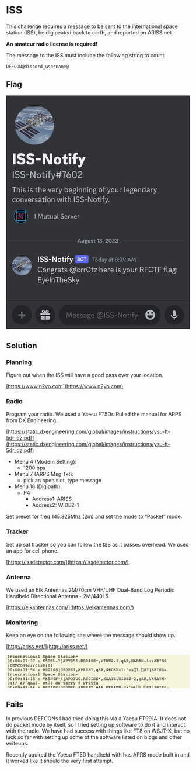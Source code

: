 # ISS

This challenge requires a message to be sent to the international space station (ISS), be digipeated back to earth, and reported on ARISS.net

<b>An amateur radio license is required! </b>

The message to the ISS must include the following string to count 

```
DEFCON@discord_username@
```

## Flag

![](flag.jpeg)

## Solution

### Planning
Figure out when the ISS will have a good pass over your location.

[https://www.n2yo.com](https://www.n2yo.com)

### Radio
Program your radio. We used a Yaesu FT5Dr. Pulled the manual for ARPS from DX Engineering.

[https://static.dxengineering.com/global/images/instructions/ysu-ft-5dr_dz.pdf](https://static.dxengineering.com/global/images/instructions/ysu-ft-5dr_dz.pdf)


* Menu 4 (Modem Setting):
    * 1200 bps
* Menu 7 (ARPS Msg Txt):
    * pick an open slot, type message
* Menu 18 (Digipath): 
    * P4 
        * Address1: ARISS
        * Address2: WIDE2-1

Set preset for freq 145.825Mhz (2m) and set the mode to “Packet” mode.

### Tracker
Set up sat tracker so you can follow the ISS as it passes overhead. We used an app for cell phone.

[https://issdetector.com/](https://issdetector.com/)

### Antenna
We used an Elk Antennas 2M/70cm VHF/UHF Dual-Band Log Periodic Handheld Directional Antenna - 2M/440L5

[https://elkantennas.com/](https://elkantennas.com/)


### Monitoring
Keep an eye on the following site where the message should show up.

[http://ariss.net/](http://ariss.net/)

![](proof.jpeg)

## Fails
In previous DEFCONs I had tried doing this via a Yaesu FT991A. It does not do packet mode by itself, so I tried setting up software to do it and interact with the radio. We have had success with things like FT8 on WSJT-X, but no luck so far with setting up some of the software listed on blogs and other writeups.

Recently aquired the Yaesu FT5D handheld with has APRS mode built in and it worked like it should the very first attempt.